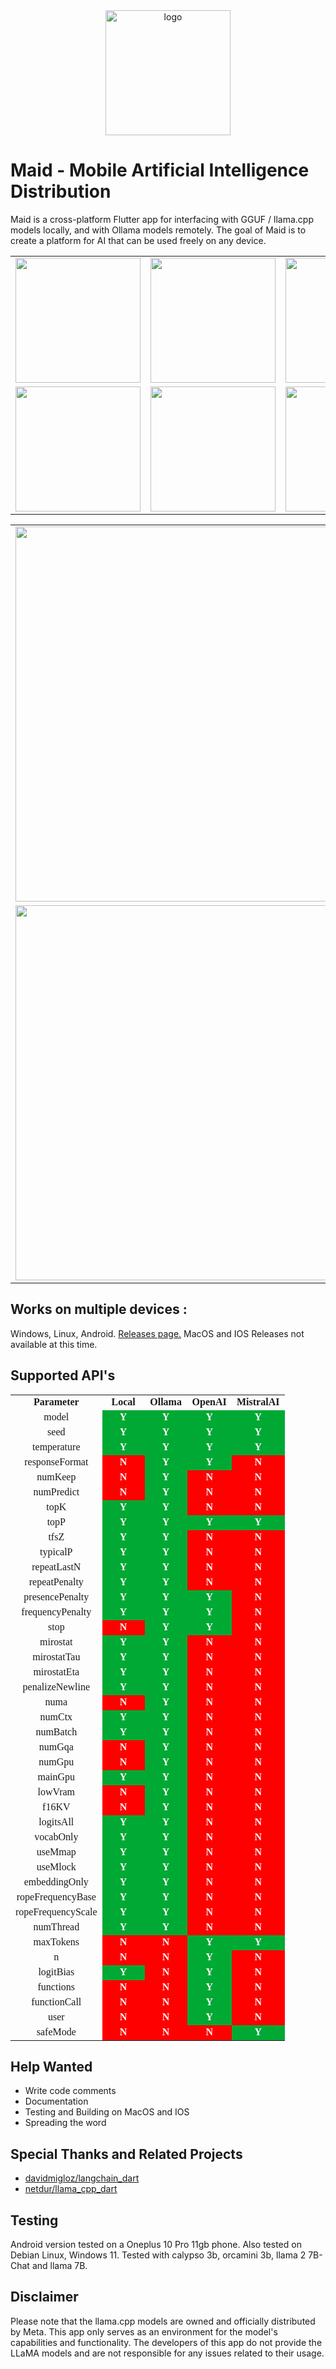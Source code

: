 <div align="center">
  <picture>
    <img alt="logo" height="200px" src="https://github.com/Mobile-Artificial-Intelligence/maid/blob/main/assets/maid.png?raw=true">
  </picture>
</div>

# Maid - Mobile Artificial Intelligence Distribution
Maid is a cross-platform Flutter app for interfacing with GGUF / llama.cpp models locally, and with Ollama models remotely. The goal of Maid is to create a platform for AI that can be used freely on any device.

<div align="center">
  <table>
    <tr>
      <td><img src="https://github.com/Mobile-Artificial-Intelligence/maid/blob/main/.images/demo1.jpg?raw=true" width="200"></td>
      <td><img src="https://github.com/Mobile-Artificial-Intelligence/maid/blob/main/.images/demo2.jpg?raw=true" width="200"></td>
      <td><img src="https://github.com/Mobile-Artificial-Intelligence/maid/blob/main/.images/demo3.jpg?raw=true" width="200"></td>
    </tr>
    <tr>
      <td><img src="https://github.com/Mobile-Artificial-Intelligence/maid/blob/main/.images/demo4.jpg?raw=true" width="200"></td>
      <td><img src="https://github.com/Mobile-Artificial-Intelligence/maid/blob/main/.images/demo5.jpg?raw=true" width="200"></td>
      <td><img src="https://github.com/Mobile-Artificial-Intelligence/maid/blob/main/.images/demo6.jpg?raw=true" width="200"></td>
    </tr>
  </table>
  <table>
    <tr>
      <td><img src="https://github.com/Mobile-Artificial-Intelligence/maid/blob/main/.images/demo8.png?raw=true" width="600"></td>
      <td><img src="https://github.com/Mobile-Artificial-Intelligence/maid/blob/main/.images/demo9.png?raw=true" width="600"></td>
    </tr>
    <tr>
      <td><img src="https://github.com/Mobile-Artificial-Intelligence/maid/blob/main/.images/demo10.png?raw=true" width="600"></td>
      <td><img src="https://github.com/Mobile-Artificial-Intelligence/maid/blob/main/.images/demo11.png?raw=true" width="600"></td>
    </tr>
  </table>
</div>

## Works on multiple devices :
Windows, Linux, Android.
[Releases page.](https://github.com/Mobile-Artificial-Intelligence/maid/releases)
MacOS and IOS Releases not available at this time.

## Supported API's

<div align="center">
  <table cellspacing="0" border="0">
  	<colgroup width="117"></colgroup>
  	<colgroup span="3" width="68"></colgroup>
  	<colgroup width="85"></colgroup>
  	<tr>
  		<td height="18" align="center"><b><font face="Liberation Serif">Parameter</font></b></td>
  		<td align="center"><b><font face="Liberation Serif">Local</font></b></td>
  		<td align="center"><b><font face="Liberation Serif">Ollama</font></b></td>
  		<td align="center"><b><font face="Liberation Serif">OpenAI</font></b></td>
  		<td align="center"><b><font face="Liberation Serif">MistralAI</font></b></td>
  	</tr>
  	<tr>
  		<td height="18" align="center"><font face="Liberation Serif">model</font></td>
  		<td align="center" bgcolor="#00A933"><b><font face="Liberation Serif" color="#FFFFFF">Y</font></b></td>
  		<td align="center" bgcolor="#00A933"><b><font face="Liberation Serif" color="#FFFFFF">Y</font></b></td>
  		<td align="center" bgcolor="#00A933"><b><font face="Liberation Serif" color="#FFFFFF">Y</font></b></td>
  		<td align="center" bgcolor="#00A933"><b><font face="Liberation Serif" color="#FFFFFF">Y</font></b></td>
  	</tr>
  	<tr>
  		<td height="18" align="center"><font face="Liberation Serif">seed</font></td>
  		<td align="center" bgcolor="#00A933"><b><font face="Liberation Serif" color="#FFFFFF">Y</font></b></td>
  		<td align="center" bgcolor="#00A933"><b><font face="Liberation Serif" color="#FFFFFF">Y</font></b></td>
  		<td align="center" bgcolor="#00A933"><b><font face="Liberation Serif" color="#FFFFFF">Y</font></b></td>
  		<td align="center" bgcolor="#00A933"><b><font face="Liberation Serif" color="#FFFFFF">Y</font></b></td>
  	</tr>
  	<tr>
  		<td height="18" align="center"><font face="Liberation Serif">temperature</font></td>
  		<td align="center" bgcolor="#00A933"><b><font face="Liberation Serif" color="#FFFFFF">Y</font></b></td>
  		<td align="center" bgcolor="#00A933"><b><font face="Liberation Serif" color="#FFFFFF">Y</font></b></td>
  		<td align="center" bgcolor="#00A933"><b><font face="Liberation Serif" color="#FFFFFF">Y</font></b></td>
  		<td align="center" bgcolor="#00A933"><b><font face="Liberation Serif" color="#FFFFFF">Y</font></b></td>
  	</tr>
  	<tr>
  		<td height="18" align="center"><font face="Liberation Serif">responseFormat</font></td>
  		<td align="center" bgcolor="#FF0000"><b><font face="Liberation Serif" color="#FFFFFF">N</font></b></td>
  		<td align="center" bgcolor="#00A933"><b><font face="Liberation Serif" color="#FFFFFF">Y</font></b></td>
  		<td align="center" bgcolor="#00A933"><b><font face="Liberation Serif" color="#FFFFFF">Y</font></b></td>
  		<td align="center" bgcolor="#FF0000"><b><font face="Liberation Serif" color="#FFFFFF">N</font></b></td>
  	</tr>
  	<tr>
  		<td height="18" align="center"><font face="Liberation Serif">numKeep</font></td>
  		<td align="center" bgcolor="#FF0000"><b><font face="Liberation Serif" color="#FFFFFF">N</font></b></td>
  		<td align="center" bgcolor="#00A933"><b><font face="Liberation Serif" color="#FFFFFF">Y</font></b></td>
  		<td align="center" bgcolor="#FF0000"><b><font face="Liberation Serif" color="#FFFFFF">N</font></b></td>
  		<td align="center" bgcolor="#FF0000"><b><font face="Liberation Serif" color="#FFFFFF">N</font></b></td>
  	</tr>
  	<tr>
  		<td height="18" align="center"><font face="Liberation Serif">numPredict</font></td>
  		<td align="center" bgcolor="#FF0000"><b><font face="Liberation Serif" color="#FFFFFF">N</font></b></td>
  		<td align="center" bgcolor="#00A933"><b><font face="Liberation Serif" color="#FFFFFF">Y</font></b></td>
  		<td align="center" bgcolor="#FF0000"><b><font face="Liberation Serif" color="#FFFFFF">N</font></b></td>
  		<td align="center" bgcolor="#FF0000"><b><font face="Liberation Serif" color="#FFFFFF">N</font></b></td>
  	</tr>
  	<tr>
  		<td height="18" align="center"><font face="Liberation Serif">topK</font></td>
  		<td align="center" bgcolor="#00A933"><b><font face="Liberation Serif" color="#FFFFFF">Y</font></b></td>
  		<td align="center" bgcolor="#00A933"><b><font face="Liberation Serif" color="#FFFFFF">Y</font></b></td>
  		<td align="center" bgcolor="#FF0000"><b><font face="Liberation Serif" color="#FFFFFF">N</font></b></td>
  		<td align="center" bgcolor="#FF0000"><b><font face="Liberation Serif" color="#FFFFFF">N</font></b></td>
  	</tr>
  	<tr>
  		<td height="18" align="center"><font face="Liberation Serif">topP</font></td>
  		<td align="center" bgcolor="#00A933"><b><font face="Liberation Serif" color="#FFFFFF">Y</font></b></td>
  		<td align="center" bgcolor="#00A933"><b><font face="Liberation Serif" color="#FFFFFF">Y</font></b></td>
  		<td align="center" bgcolor="#00A933"><b><font face="Liberation Serif" color="#FFFFFF">Y</font></b></td>
  		<td align="center" bgcolor="#00A933"><b><font face="Liberation Serif" color="#FFFFFF">Y</font></b></td>
  	</tr>
  	<tr>
  		<td height="18" align="center"><font face="Liberation Serif">tfsZ</font></td>
  		<td align="center" bgcolor="#00A933"><b><font face="Liberation Serif" color="#FFFFFF">Y</font></b></td>
  		<td align="center" bgcolor="#00A933"><b><font face="Liberation Serif" color="#FFFFFF">Y</font></b></td>
  		<td align="center" bgcolor="#FF0000"><b><font face="Liberation Serif" color="#FFFFFF">N</font></b></td>
  		<td align="center" bgcolor="#FF0000"><b><font face="Liberation Serif" color="#FFFFFF">N</font></b></td>
  	</tr>
  	<tr>
  		<td height="18" align="center"><font face="Liberation Serif">typicalP</font></td>
  		<td align="center" bgcolor="#00A933"><b><font face="Liberation Serif" color="#FFFFFF">Y</font></b></td>
  		<td align="center" bgcolor="#00A933"><b><font face="Liberation Serif" color="#FFFFFF">Y</font></b></td>
  		<td align="center" bgcolor="#FF0000"><b><font face="Liberation Serif" color="#FFFFFF">N</font></b></td>
  		<td align="center" bgcolor="#FF0000"><b><font face="Liberation Serif" color="#FFFFFF">N</font></b></td>
  	</tr>
  	<tr>
  		<td height="18" align="center"><font face="Liberation Serif">repeatLastN</font></td>
  		<td align="center" bgcolor="#00A933"><b><font face="Liberation Serif" color="#FFFFFF">Y</font></b></td>
  		<td align="center" bgcolor="#00A933"><b><font face="Liberation Serif" color="#FFFFFF">Y</font></b></td>
  		<td align="center" bgcolor="#FF0000"><b><font face="Liberation Serif" color="#FFFFFF">N</font></b></td>
  		<td align="center" bgcolor="#FF0000"><b><font face="Liberation Serif" color="#FFFFFF">N</font></b></td>
  	</tr>
  	<tr>
  		<td height="18" align="center"><font face="Liberation Serif">repeatPenalty</font></td>
  		<td align="center" bgcolor="#00A933"><b><font face="Liberation Serif" color="#FFFFFF">Y</font></b></td>
  		<td align="center" bgcolor="#00A933"><b><font face="Liberation Serif" color="#FFFFFF">Y</font></b></td>
  		<td align="center" bgcolor="#FF0000"><b><font face="Liberation Serif" color="#FFFFFF">N</font></b></td>
  		<td align="center" bgcolor="#FF0000"><b><font face="Liberation Serif" color="#FFFFFF">N</font></b></td>
  	</tr>
  	<tr>
  		<td height="18" align="center"><font face="Liberation Serif">presencePenalty</font></td>
  		<td align="center" bgcolor="#00A933"><b><font face="Liberation Serif" color="#FFFFFF">Y</font></b></td>
  		<td align="center" bgcolor="#00A933"><b><font face="Liberation Serif" color="#FFFFFF">Y</font></b></td>
  		<td align="center" bgcolor="#00A933"><b><font face="Liberation Serif" color="#FFFFFF">Y</font></b></td>
  		<td align="center" bgcolor="#FF0000"><b><font face="Liberation Serif" color="#FFFFFF">N</font></b></td>
  	</tr>
  	<tr>
  		<td height="18" align="center"><font face="Liberation Serif">frequencyPenalty</font></td>
  		<td align="center" bgcolor="#00A933"><b><font face="Liberation Serif" color="#FFFFFF">Y</font></b></td>
  		<td align="center" bgcolor="#00A933"><b><font face="Liberation Serif" color="#FFFFFF">Y</font></b></td>
  		<td align="center" bgcolor="#00A933"><b><font face="Liberation Serif" color="#FFFFFF">Y</font></b></td>
  		<td align="center" bgcolor="#FF0000"><b><font face="Liberation Serif" color="#FFFFFF">N</font></b></td>
  	</tr>
  	<tr>
  		<td height="18" align="center"><font face="Liberation Serif">stop</font></td>
  		<td align="center" bgcolor="#FF0000"><b><font face="Liberation Serif" color="#FFFFFF">N</font></b></td>
  		<td align="center" bgcolor="#00A933"><b><font face="Liberation Serif" color="#FFFFFF">Y</font></b></td>
  		<td align="center" bgcolor="#00A933"><b><font face="Liberation Serif" color="#FFFFFF">Y</font></b></td>
  		<td align="center" bgcolor="#FF0000"><b><font face="Liberation Serif" color="#FFFFFF">N</font></b></td>
  	</tr>
  	<tr>
  		<td height="18" align="center"><font face="Liberation Serif">mirostat</font></td>
  		<td align="center" bgcolor="#00A933"><b><font face="Liberation Serif" color="#FFFFFF">Y</font></b></td>
  		<td align="center" bgcolor="#00A933"><b><font face="Liberation Serif" color="#FFFFFF">Y</font></b></td>
  		<td align="center" bgcolor="#FF0000"><b><font face="Liberation Serif" color="#FFFFFF">N</font></b></td>
  		<td align="center" bgcolor="#FF0000"><b><font face="Liberation Serif" color="#FFFFFF">N</font></b></td>
  	</tr>
  	<tr>
  		<td height="18" align="center"><font face="Liberation Serif">mirostatTau</font></td>
  		<td align="center" bgcolor="#00A933"><b><font face="Liberation Serif" color="#FFFFFF">Y</font></b></td>
  		<td align="center" bgcolor="#00A933"><b><font face="Liberation Serif" color="#FFFFFF">Y</font></b></td>
  		<td align="center" bgcolor="#FF0000"><b><font face="Liberation Serif" color="#FFFFFF">N</font></b></td>
  		<td align="center" bgcolor="#FF0000"><b><font face="Liberation Serif" color="#FFFFFF">N</font></b></td>
  	</tr>
  	<tr>
  		<td height="18" align="center"><font face="Liberation Serif">mirostatEta</font></td>
  		<td align="center" bgcolor="#00A933"><b><font face="Liberation Serif" color="#FFFFFF">Y</font></b></td>
  		<td align="center" bgcolor="#00A933"><b><font face="Liberation Serif" color="#FFFFFF">Y</font></b></td>
  		<td align="center" bgcolor="#FF0000"><b><font face="Liberation Serif" color="#FFFFFF">N</font></b></td>
  		<td align="center" bgcolor="#FF0000"><b><font face="Liberation Serif" color="#FFFFFF">N</font></b></td>
  	</tr>
  	<tr>
  		<td height="18" align="center"><font face="Liberation Serif">penalizeNewline</font></td>
  		<td align="center" bgcolor="#00A933"><b><font face="Liberation Serif" color="#FFFFFF">Y</font></b></td>
  		<td align="center" bgcolor="#00A933"><b><font face="Liberation Serif" color="#FFFFFF">Y</font></b></td>
  		<td align="center" bgcolor="#FF0000"><b><font face="Liberation Serif" color="#FFFFFF">N</font></b></td>
  		<td align="center" bgcolor="#FF0000"><b><font face="Liberation Serif" color="#FFFFFF">N</font></b></td>
  	</tr>
  	<tr>
  		<td height="18" align="center"><font face="Liberation Serif">numa</font></td>
  		<td align="center" bgcolor="#FF0000"><b><font face="Liberation Serif" color="#FFFFFF">N</font></b></td>
  		<td align="center" bgcolor="#00A933"><b><font face="Liberation Serif" color="#FFFFFF">Y</font></b></td>
  		<td align="center" bgcolor="#FF0000"><b><font face="Liberation Serif" color="#FFFFFF">N</font></b></td>
  		<td align="center" bgcolor="#FF0000"><b><font face="Liberation Serif" color="#FFFFFF">N</font></b></td>
  	</tr>
  	<tr>
  		<td height="18" align="center"><font face="Liberation Serif">numCtx</font></td>
  		<td align="center" bgcolor="#00A933"><b><font face="Liberation Serif" color="#FFFFFF">Y</font></b></td>
  		<td align="center" bgcolor="#00A933"><b><font face="Liberation Serif" color="#FFFFFF">Y</font></b></td>
  		<td align="center" bgcolor="#FF0000"><b><font face="Liberation Serif" color="#FFFFFF">N</font></b></td>
  		<td align="center" bgcolor="#FF0000"><b><font face="Liberation Serif" color="#FFFFFF">N</font></b></td>
  	</tr>
  	<tr>
  		<td height="18" align="center"><font face="Liberation Serif">numBatch</font></td>
  		<td align="center" bgcolor="#00A933"><b><font face="Liberation Serif" color="#FFFFFF">Y</font></b></td>
  		<td align="center" bgcolor="#00A933"><b><font face="Liberation Serif" color="#FFFFFF">Y</font></b></td>
  		<td align="center" bgcolor="#FF0000"><b><font face="Liberation Serif" color="#FFFFFF">N</font></b></td>
  		<td align="center" bgcolor="#FF0000"><b><font face="Liberation Serif" color="#FFFFFF">N</font></b></td>
  	</tr>
  	<tr>
  		<td height="18" align="center"><font face="Liberation Serif">numGqa</font></td>
  		<td align="center" bgcolor="#FF0000"><b><font face="Liberation Serif" color="#FFFFFF">N</font></b></td>
  		<td align="center" bgcolor="#00A933"><b><font face="Liberation Serif" color="#FFFFFF">Y</font></b></td>
  		<td align="center" bgcolor="#FF0000"><b><font face="Liberation Serif" color="#FFFFFF">N</font></b></td>
  		<td align="center" bgcolor="#FF0000"><b><font face="Liberation Serif" color="#FFFFFF">N</font></b></td>
  	</tr>
  	<tr>
  		<td height="18" align="center"><font face="Liberation Serif">numGpu</font></td>
  		<td align="center" bgcolor="#FF0000"><b><font face="Liberation Serif" color="#FFFFFF">N</font></b></td>
  		<td align="center" bgcolor="#00A933"><b><font face="Liberation Serif" color="#FFFFFF">Y</font></b></td>
  		<td align="center" bgcolor="#FF0000"><b><font face="Liberation Serif" color="#FFFFFF">N</font></b></td>
  		<td align="center" bgcolor="#FF0000"><b><font face="Liberation Serif" color="#FFFFFF">N</font></b></td>
  	</tr>
  	<tr>
  		<td height="18" align="center"><font face="Liberation Serif">mainGpu</font></td>
  		<td align="center" bgcolor="#00A933"><b><font face="Liberation Serif" color="#FFFFFF">Y</font></b></td>
  		<td align="center" bgcolor="#00A933"><b><font face="Liberation Serif" color="#FFFFFF">Y</font></b></td>
  		<td align="center" bgcolor="#FF0000"><b><font face="Liberation Serif" color="#FFFFFF">N</font></b></td>
  		<td align="center" bgcolor="#FF0000"><b><font face="Liberation Serif" color="#FFFFFF">N</font></b></td>
  	</tr>
  	<tr>
  		<td height="18" align="center"><font face="Liberation Serif">lowVram</font></td>
  		<td align="center" bgcolor="#FF0000"><b><font face="Liberation Serif" color="#FFFFFF">N</font></b></td>
  		<td align="center" bgcolor="#00A933"><b><font face="Liberation Serif" color="#FFFFFF">Y</font></b></td>
  		<td align="center" bgcolor="#FF0000"><b><font face="Liberation Serif" color="#FFFFFF">N</font></b></td>
  		<td align="center" bgcolor="#FF0000"><b><font face="Liberation Serif" color="#FFFFFF">N</font></b></td>
  	</tr>
  	<tr>
  		<td height="18" align="center"><font face="Liberation Serif">f16KV</font></td>
  		<td align="center" bgcolor="#FF0000"><b><font face="Liberation Serif" color="#FFFFFF">N</font></b></td>
  		<td align="center" bgcolor="#00A933"><b><font face="Liberation Serif" color="#FFFFFF">Y</font></b></td>
  		<td align="center" bgcolor="#FF0000"><b><font face="Liberation Serif" color="#FFFFFF">N</font></b></td>
  		<td align="center" bgcolor="#FF0000"><b><font face="Liberation Serif" color="#FFFFFF">N</font></b></td>
  	</tr>
  	<tr>
  		<td height="18" align="center"><font face="Liberation Serif">logitsAll</font></td>
  		<td align="center" bgcolor="#00A933"><b><font face="Liberation Serif" color="#FFFFFF">Y</font></b></td>
  		<td align="center" bgcolor="#00A933"><b><font face="Liberation Serif" color="#FFFFFF">Y</font></b></td>
  		<td align="center" bgcolor="#FF0000"><b><font face="Liberation Serif" color="#FFFFFF">N</font></b></td>
  		<td align="center" bgcolor="#FF0000"><b><font face="Liberation Serif" color="#FFFFFF">N</font></b></td>
  	</tr>
  	<tr>
  		<td height="18" align="center"><font face="Liberation Serif">vocabOnly</font></td>
  		<td align="center" bgcolor="#00A933"><b><font face="Liberation Serif" color="#FFFFFF">Y</font></b></td>
  		<td align="center" bgcolor="#00A933"><b><font face="Liberation Serif" color="#FFFFFF">Y</font></b></td>
  		<td align="center" bgcolor="#FF0000"><b><font face="Liberation Serif" color="#FFFFFF">N</font></b></td>
  		<td align="center" bgcolor="#FF0000"><b><font face="Liberation Serif" color="#FFFFFF">N</font></b></td>
  	</tr>
  	<tr>
  		<td height="18" align="center"><font face="Liberation Serif">useMmap</font></td>
  		<td align="center" bgcolor="#00A933"><b><font face="Liberation Serif" color="#FFFFFF">Y</font></b></td>
  		<td align="center" bgcolor="#00A933"><b><font face="Liberation Serif" color="#FFFFFF">Y</font></b></td>
  		<td align="center" bgcolor="#FF0000"><b><font face="Liberation Serif" color="#FFFFFF">N</font></b></td>
  		<td align="center" bgcolor="#FF0000"><b><font face="Liberation Serif" color="#FFFFFF">N</font></b></td>
  	</tr>
  	<tr>
  		<td height="18" align="center"><font face="Liberation Serif">useMlock</font></td>
  		<td align="center" bgcolor="#00A933"><b><font face="Liberation Serif" color="#FFFFFF">Y</font></b></td>
  		<td align="center" bgcolor="#00A933"><b><font face="Liberation Serif" color="#FFFFFF">Y</font></b></td>
  		<td align="center" bgcolor="#FF0000"><b><font face="Liberation Serif" color="#FFFFFF">N</font></b></td>
  		<td align="center" bgcolor="#FF0000"><b><font face="Liberation Serif" color="#FFFFFF">N</font></b></td>
  	</tr>
  	<tr>
  		<td height="18" align="center"><font face="Liberation Serif">embeddingOnly</font></td>
  		<td align="center" bgcolor="#00A933"><b><font face="Liberation Serif" color="#FFFFFF">Y</font></b></td>
  		<td align="center" bgcolor="#00A933"><b><font face="Liberation Serif" color="#FFFFFF">Y</font></b></td>
  		<td align="center" bgcolor="#FF0000"><b><font face="Liberation Serif" color="#FFFFFF">N</font></b></td>
  		<td align="center" bgcolor="#FF0000"><b><font face="Liberation Serif" color="#FFFFFF">N</font></b></td>
  	</tr>
  	<tr>
  		<td height="18" align="center"><font face="Liberation Serif">ropeFrequencyBase</font></td>
  		<td align="center" bgcolor="#00A933"><b><font face="Liberation Serif" color="#FFFFFF">Y</font></b></td>
  		<td align="center" bgcolor="#00A933"><b><font face="Liberation Serif" color="#FFFFFF">Y</font></b></td>
  		<td align="center" bgcolor="#FF0000"><b><font face="Liberation Serif" color="#FFFFFF">N</font></b></td>
  		<td align="center" bgcolor="#FF0000"><b><font face="Liberation Serif" color="#FFFFFF">N</font></b></td>
  	</tr>
  	<tr>
  		<td height="18" align="center"><font face="Liberation Serif">ropeFrequencyScale</font></td>
  		<td align="center" bgcolor="#00A933"><b><font face="Liberation Serif" color="#FFFFFF">Y</font></b></td>
  		<td align="center" bgcolor="#00A933"><b><font face="Liberation Serif" color="#FFFFFF">Y</font></b></td>
  		<td align="center" bgcolor="#FF0000"><b><font face="Liberation Serif" color="#FFFFFF">N</font></b></td>
  		<td align="center" bgcolor="#FF0000"><b><font face="Liberation Serif" color="#FFFFFF">N</font></b></td>
  	</tr>
  	<tr>
  		<td height="18" align="center"><font face="Liberation Serif">numThread</font></td>
  		<td align="center" bgcolor="#00A933"><b><font face="Liberation Serif" color="#FFFFFF">Y</font></b></td>
  		<td align="center" bgcolor="#00A933"><b><font face="Liberation Serif" color="#FFFFFF">Y</font></b></td>
  		<td align="center" bgcolor="#FF0000"><b><font face="Liberation Serif" color="#FFFFFF">N</font></b></td>
  		<td align="center" bgcolor="#FF0000"><b><font face="Liberation Serif" color="#FFFFFF">N</font></b></td>
  	</tr>
  	<tr>
  		<td height="18" align="center"><font face="Liberation Serif">maxTokens</font></td>
  		<td align="center" bgcolor="#FF0000"><b><font face="Liberation Serif" color="#FFFFFF">N</font></b></td>
  		<td align="center" bgcolor="#FF0000"><b><font face="Liberation Serif" color="#FFFFFF">N</font></b></td>
  		<td align="center" bgcolor="#00A933"><b><font face="Liberation Serif" color="#FFFFFF">Y</font></b></td>
  		<td align="center" bgcolor="#00A933"><b><font face="Liberation Serif" color="#FFFFFF">Y</font></b></td>
  	</tr>
  	<tr>
  		<td height="18" align="center"><font face="Liberation Serif">n</font></td>
  		<td align="center" bgcolor="#FF0000"><b><font face="Liberation Serif" color="#FFFFFF">N</font></b></td>
  		<td align="center" bgcolor="#FF0000"><b><font face="Liberation Serif" color="#FFFFFF">N</font></b></td>
  		<td align="center" bgcolor="#00A933"><b><font face="Liberation Serif" color="#FFFFFF">Y</font></b></td>
  		<td align="center" bgcolor="#FF0000"><b><font face="Liberation Serif" color="#FFFFFF">N</font></b></td>
  	</tr>
  	<tr>
  		<td height="18" align="center"><font face="Liberation Serif">logitBias</font></td>
  		<td align="center" bgcolor="#00A933"><b><font face="Liberation Serif" color="#FFFFFF">Y</font></b></td>
  		<td align="center" bgcolor="#FF0000"><b><font face="Liberation Serif" color="#FFFFFF">N</font></b></td>
  		<td align="center" bgcolor="#00A933"><b><font face="Liberation Serif" color="#FFFFFF">Y</font></b></td>
  		<td align="center" bgcolor="#FF0000"><b><font face="Liberation Serif" color="#FFFFFF">N</font></b></td>
  	</tr>
  	<tr>
  		<td height="18" align="center"><font face="Liberation Serif">functions</font></td>
  		<td align="center" bgcolor="#FF0000"><b><font face="Liberation Serif" color="#FFFFFF">N</font></b></td>
  		<td align="center" bgcolor="#FF0000"><b><font face="Liberation Serif" color="#FFFFFF">N</font></b></td>
  		<td align="center" bgcolor="#00A933"><b><font face="Liberation Serif" color="#FFFFFF">Y</font></b></td>
  		<td align="center" bgcolor="#FF0000"><b><font face="Liberation Serif" color="#FFFFFF">N</font></b></td>
  	</tr>
  	<tr>
  		<td height="18" align="center"><font face="Liberation Serif">functionCall</font></td>
  		<td align="center" bgcolor="#FF0000"><b><font face="Liberation Serif" color="#FFFFFF">N</font></b></td>
  		<td align="center" bgcolor="#FF0000"><b><font face="Liberation Serif" color="#FFFFFF">N</font></b></td>
  		<td align="center" bgcolor="#00A933"><b><font face="Liberation Serif" color="#FFFFFF">Y</font></b></td>
  		<td align="center" bgcolor="#FF0000"><b><font face="Liberation Serif" color="#FFFFFF">N</font></b></td>
  	</tr>
  	<tr>
  		<td height="18" align="center"><font face="Liberation Serif">user</font></td>
  		<td align="center" bgcolor="#FF0000"><b><font face="Liberation Serif" color="#FFFFFF">N</font></b></td>
  		<td align="center" bgcolor="#FF0000"><b><font face="Liberation Serif" color="#FFFFFF">N</font></b></td>
  		<td align="center" bgcolor="#00A933"><b><font face="Liberation Serif" color="#FFFFFF">Y</font></b></td>
  		<td align="center" bgcolor="#FF0000"><b><font face="Liberation Serif" color="#FFFFFF">N</font></b></td>
  	</tr>
  	<tr>
  		<td height="18" align="center"><font face="Liberation Serif">safeMode</font></td>
  		<td align="center" bgcolor="#FF0000"><b><font face="Liberation Serif" color="#FFFFFF">N</font></b></td>
  		<td align="center" bgcolor="#FF0000"><b><font face="Liberation Serif" color="#FFFFFF">N</font></b></td>
  		<td align="center" bgcolor="#FF0000"><b><font face="Liberation Serif" color="#FFFFFF">N</font></b></td>
  		<td align="center" bgcolor="#00A933"><b><font face="Liberation Serif" color="#FFFFFF">Y</font></b></td>
  	</tr>
  </table>
</div>

## Help Wanted
- Write code comments
- Documentation
- Testing and Building on MacOS and IOS
- Spreading the word

## Special Thanks and Related Projects
- [davidmigloz/langchain_dart](https://github.com/davidmigloz/langchain_dart)
- [netdur/llama_cpp_dart](https://github.com/netdur/llama_cpp_dart)

## Testing
Android version tested on a Oneplus 10 Pro 11gb phone.
Also tested on Debian Linux, Windows 11.
Tested with calypso 3b, orcamini 3b, llama 2 7B-Chat and llama 7B.

## Disclaimer
Please note that the llama.cpp models are owned and officially distributed by Meta. This app only serves as an environment for the model's 
capabilities and functionality. The developers of this app do not provide the LLaMA models and are not responsible for any issues related to their usage.
